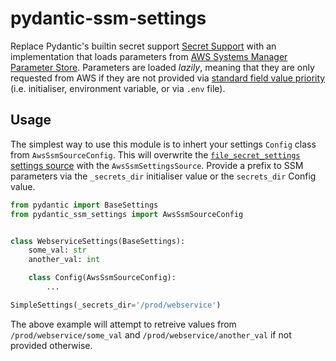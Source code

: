 # pydantic-ssm-settings

Replace Pydantic's builtin secret support [Secret Support](https://pydantic-docs.helpmanual.io/usage/settings/#secret-support) with an implementation that loads parameters from [AWS Systems Manager Parameter Store](https://docs.aws.amazon.com/systems-manager/latest/userguide/systems-manager-parameter-store.html). Parameters are loaded _lazily_, meaning that they are only requested from AWS if they are not provided via [standard field value priority](https://pydantic-docs.helpmanual.io/usage/settings/#field-value-priority) (i.e. initialiser, environment variable, or via `.env` file).

## Usage

The simplest way to use this module is to inhert your settings `Config` class from `AwsSsmSourceConfig`. This will overwrite the [`file_secret_settings` settings source](https://pydantic-docs.helpmanual.io/usage/settings/#customise-settings-sources) with the `AwsSsmSettingsSource`. Provide a prefix to SSM parameters via the `_secrets_dir` initialiser value or the `secrets_dir` Config value.

```py
from pydantic import BaseSettings
from pydantic_ssm_settings import AwsSsmSourceConfig


class WebserviceSettings(BaseSettings):
    some_val: str
    another_val: int

    class Config(AwsSsmSourceConfig):
        ...

SimpleSettings(_secrets_dir='/prod/webservice')
```

The above example will attempt to retreive values from `/prod/webservice/some_val` and `/prod/webservice/another_val` if not provided otherwise.